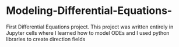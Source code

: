 # Modeling-Differential-Equations-

First Differential Equations project. This project was written entirely in Jupyter cells where I learned how to model ODEs and I used python libraries to create direction fields
